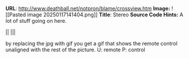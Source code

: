 **URL**: http://www.deathball.net/notpron/blame/crossview.htm
**Image:**
![[Pasted image 20250117141404.png]]
**Title**: Stereo
**Source Code Hints:**
A lot of stuff going on here.
<!-- switch pics for parallel view -->
|<!--GIF me my picture back-->|
||<!--http://www.deathball.net/temp/dragon.zip-->|

by replacing the jpg with gif you get a gif that shows the remote control unaligned with the rest of the picture.
U: remote
P: control